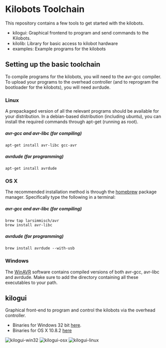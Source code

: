 Kilobots Toolchain
==================

This repository contains a few tools to get started with the kilobots.

* kilogui: Graphical frontend to program and send commands to the Kilobots.
* kilolib: Library for basic access to kilobot hardware
* examples: Example programs for the kilobots

Setting up the basic toolchain
------------------------------

To compile programs for the kilobots, you will need to the avr-gcc
compiler. To upload your programs to the overhead controller (and to
reprogram the bootloader for the kilobots), you will need
avrdude.

### Linux

A prepackaged version of all the relevant programs should be available
for your distribution. In a debian-based distribution (including
ubuntu), you can install the required commands through apt-get
(running as root).

##### avr-gcc and avr-libc (for compiling)

    apt-get install avr-libc gcc-avr

##### avrdude (for programming)
 
    apt-get install avrdude

### OS X

The recommended installation method is through the [homebrew][brew]
package manager. Specifically type the following in a terminal:

##### avr-gcc and avr-libc (for compiling)

    brew tap larsimmisch/avr
    brew install avr-libc

##### avrdude (for programming)

    brew install avrdude --with-usb

### Windows
The [WinAVR][winavr] software contains compiled versions of
both avr-gcc, avr-libc and avrdude. Make sure to add the directory
containing all these executables to your path.

kilogui
-------
Graphical front-end to program and control the kilobots via the overhead controller.

* Binaries for Windows 32 bit [here][kilogui-binary].
* Binaries for OS X 10.8.2 [here][kilogui-binaryosx]

![kilogui-win32](https://raw.github.com/acornejo/kilobots-toolchain/docs/gui-win32.png "kilogui win32 screenshot")
![kilogui-osx](https://raw.github.com/acornejo/kilobots-toolchain/docs/gui-osx.png "kilogui osx screenshot")
![kilogui-linux](https://raw.github.com/acornejo/kilobots-toolchain/docs/gui-linux.png "kilogui linux screenshot")

[brew]:http://brew.sh
[winavr]:http://sourceforge.net/projects/winavr
[avrdude_windows]:http://tomeko.net/other/avrdude/building_avrdude.php
[msys]:http://www.mingw.org/wiki/MSYS
[kbsend-binary]:https://github.com/acornejo/kilobots-toolchain/raw/binaries/kbsend-i586-win32.zip 
[kilogui-binary]:https://github.com/acornejo/kilobots-toolchain/raw/binaries/kilogui-i586-win32.zip 
[kilogui-binaryosx]:https://github.com/acornejo/kilobots-toolchain/raw/binaries/kilogui.dmg 
